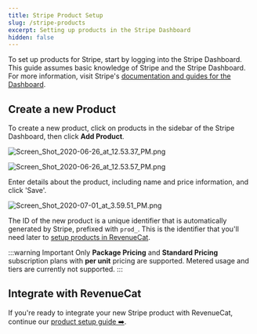 ```yaml
---
title: Stripe Product Setup
slug: /stripe-products
excerpt: Setting up products in the Stripe Dashboard
hidden: false
---
```


To set up products for Stripe, start by logging into the Stripe Dashboard. This guide assumes basic knowledge of Stripe and the Stripe Dashboard. For more information, visit Stripe's [documentation and guides for the Dashboard](https://stripe.com/docs/dashboard).

## Create a new Product

To create a new product, click on products in the sidebar of the Stripe Dashboard, then click **Add Product**.

![](https://files.readme.io/d29e8f9-Screen_Shot_2020-06-26_at_12.53.37_PM.png "Screen_Shot_2020-06-26_at_12.53.37_PM.png")

![](https://files.readme.io/8a94be7-Screen_Shot_2020-06-26_at_12.53.57_PM.png "Screen_Shot_2020-06-26_at_12.53.57_PM.png")

Enter details about the product, including name and price information, and click 'Save'.

![](https://files.readme.io/4426cb9-Screen_Shot_2020-07-01_at_3.59.51_PM.png "Screen_Shot_2020-07-01_at_3.59.51_PM.png")

The ID of the new product is a unique identifier that is automatically generated by Stripe, prefixed with `prod_`. This is the identifier that you'll need later to [setup products in RevenueCat](/entitlements).

:::warning Important
Only **Package Pricing** and **Standard Pricing** subscription plans with **per unit** pricing are supported. Metered usage and tiers are currently not supported.
:::

## Integrate with RevenueCat

If you're ready to integrate your new Stripe product with RevenueCat, continue our [product setup guide ➡️](/entitlements).
